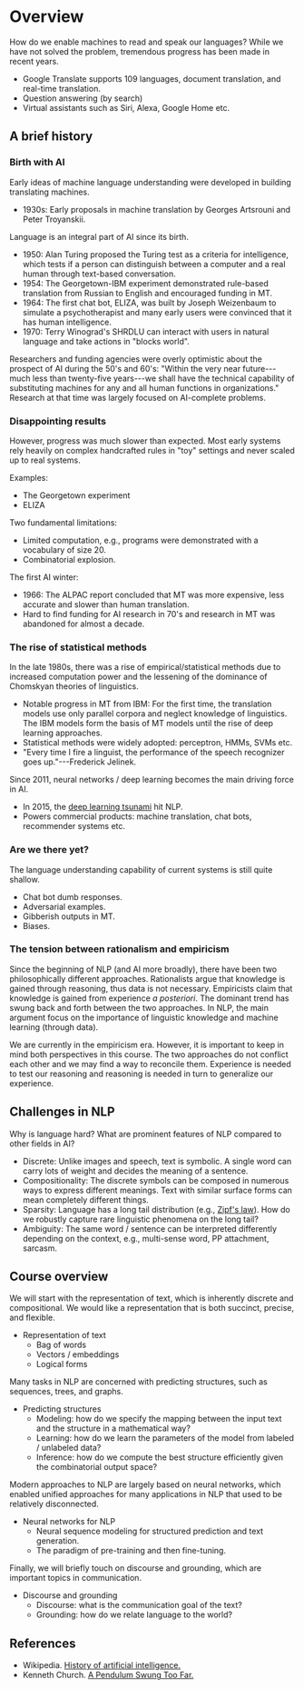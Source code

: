# Overview

How do we enable machines to read and speak our languages? 
While we have not solved the problem, tremendous progress has been made in recent years.

- Google Translate supports 109 languages, document translation, and real-time translation.
- Question answering (by search)
- Virtual assistants such as Siri, Alexa, Google Home etc.

## A brief history
### Birth with AI
Early ideas of machine language understanding were developed in building translating machines.

- 1930s: Early proposals in machine translation by Georges Artsrouni and Peter Troyanskii.

Language is an integral part of AI since its birth.

- 1950: Alan Turing proposed the Turing test as a criteria for intelligence, which tests if a person can distinguish between a computer and a real human through text-based conversation.
- 1954: The Georgetown-IBM experiment demonstrated rule-based translation from Russian to English and encouraged funding in MT.
- 1964: The first chat bot, ELIZA, was built by Joseph Weizenbaum to simulate a psychotherapist and many early users were convinced that it has human intelligence.
- 1970: Terry Winograd's SHRDLU can interact with users in natural language and take actions in "blocks world".

Researchers and funding agencies were overly optimistic about the prospect of AI during the 50's and 60's:
"Within the very near future---much less than twenty-five years---we shall have the technical capability of substituting machines for any and all human functions in organizations."
Research at that time was largely focused on AI-complete problems.

### Disappointing results
However, progress was much slower than expected. 
Most early systems rely heavily on complex handcrafted rules in "toy" settings and
never scaled up to real systems.

Examples:

- The Georgetown experiment
- ELIZA

Two fundamental limitations:

- Limited computation, e.g., programs were demonstrated with a vocabulary of size 20.
- Combinatorial explosion.

The first AI winter:

- 1966: The ALPAC report concluded that MT was more expensive, less accurate and slower than human translation.
- Hard to find funding for AI research in 70's and research in MT was abandoned for almost a decade.

### The rise of statistical methods
In the late 1980s, there was a rise of empirical/statistical methods due to increased computation power and the lessening of the dominance of Chomskyan theories of linguistics.

- Notable progress in MT from IBM: For the first time, the translation models use only parallel corpora and neglect knowledge of linguistics.
The IBM models form the basis of MT models until the rise of deep learning approaches.
- Statistical methods were widely adopted: perceptron, HMMs, SVMs etc.
- "Every time I fire a linguist, the performance of the speech recognizer goes up."---Frederick Jelinek.

Since 2011, neural networks / deep learning becomes the main driving force in AI.
- In 2015, the [deep learning tsunami](https://www.mitpressjournals.org/doi/pdf/10.1162/COLI_a_00239) hit NLP.
- Powers commercial products: machine translation, chat bots, recommender systems etc.

### Are we there yet?
The language understanding capability of current systems is still quite shallow.

- Chat bot dumb responses.
- Adversarial examples. 
- Gibberish outputs in MT.
- Biases.

### The tension between rationalism and empiricism
Since the beginning of NLP (and AI more broadly), there have been two philosophically different approaches.
Rationalists argue that knowledge is gained through reasoning, thus data is not necessary.
Empiricists claim that knowledge is gained from experience *a posteriori*.
The dominant trend has swung back and forth between the two approaches.
In NLP, the main argument focus on the importance of linguistic knowledge and machine learning (through data).

We are currently in the empiricism era.
However, it is important to keep in mind both perspectives in this course.
The two approaches do not conflict each other and we may find a way to reconcile them.
Experience is needed to test our reasoning and reasoning is needed in turn to generalize our experience.

## Challenges in NLP
Why is language hard? What are prominent features of NLP compared to other fields in AI?

- Discrete: Unlike images and speech, text is symbolic. A single word can carry lots of weight and decides the meaning of a sentence.
- Compositionality: The discrete symbols can be composed in numerous ways to express different meanings. Text with similar surface forms can mean completely different things.
- Sparsity: Language has a long tail distribution (e.g., [Zipf's law](https://en.wikipedia.org/wiki/Zipf%27s_law)). How do we robustly capture rare linguistic phenomena on the long tail?
- Ambiguity: The same word / sentence can be interpreted differently depending on the context, e.g., multi-sense word, PP attachment, sarcasm.

## Course overview
We will start with the representation of text, which is inherently discrete and compositional.
We would like a representation that is both succinct, precise, and flexible.

- Representation of text
    - Bag of words
    - Vectors / embeddings
    - Logical forms

Many tasks in NLP are concerned with predicting structures, such as sequences, trees, and graphs.

- Predicting structures
    - Modeling: how do we specify the mapping between the input text and the structure in a mathematical way? 
    - Learning: how do we learn the parameters of the model from labeled / unlabeled data? 
    - Inference: how do we compute the best structure efficiently given the combinatorial output space? 

Modern approaches to NLP are largely based on neural networks,
which enabled unified approaches for many applications in NLP that used to be relatively disconnected.

- Neural networks for NLP
    - Neural sequence modeling for structured prediction and text generation.
    - The paradigm of pre-training and then fine-tuning.

Finally, we will briefly touch on discourse and grounding, which are important topics in communication. 

- Discourse and grounding
    - Discourse: what is the communication goal of the text?
    - Grounding: how do we relate language to the world?

## References
- Wikipedia. [History of artificial intelligence.](https://en.wikipedia.org/wiki/History_of_artificial_intelligence)
- Kenneth Church. [A Pendulum Swung Too Far.](http://languagelog.ldc.upenn.edu/myl/ldc/swung-too-far.pdf)
